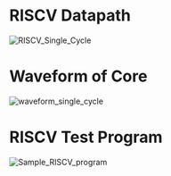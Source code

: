 # RISCV Datapath
![RISCV_Single_Cycle](https://github.com/Mujtabadar537/RISCV_Single_Cycle_Core/assets/111755551/9d4cb413-b544-4bff-8718-cee9c2dcbe25)

# Waveform of Core
![waveform_single_cycle](https://github.com/Mujtabadar537/RISCV_Single_Cycle_Core/assets/111755551/dcef4f6d-c9c4-430f-822c-7253d518e9be)

# RISCV Test Program
![Sample_RISCV_program](https://github.com/Mujtabadar537/RISCV_Single_Cycle_Core/assets/111755551/5dff2641-8ac3-4d1d-9d1b-9434de6e223f)


